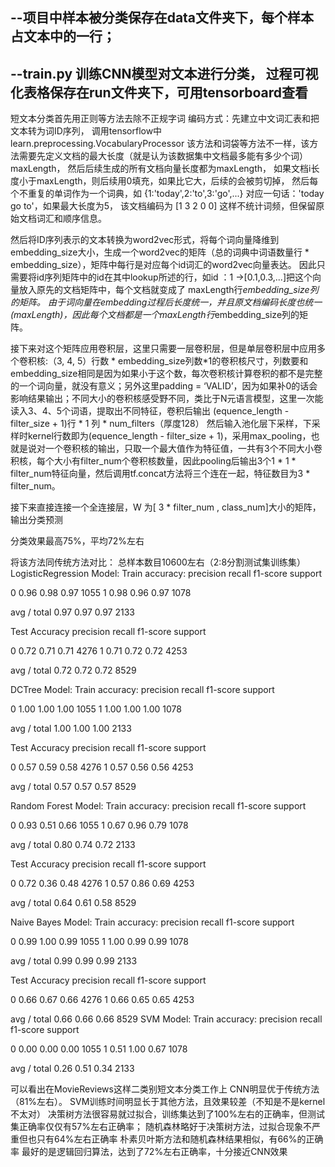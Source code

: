 --项目中样本被分类保存在data文件夹下，每个样本占文本中的一行；
--
--train.py 训练CNN模型对文本进行分类， 过程可视化表格保存在run文件夹下，可用tensorboard查看
--

短文本分类首先用正则等方法去除不正规字词
编码方式：先建立中文词汇表和把文本转为词ID序列，
调用tensorflow中 learn.preprocessing.VocabularyProcessor
该方法和词袋等方法不一样，该方法需要先定义文档的最大长度（就是认为该数据集中文档最多能有多少个词）maxLength， 然后后续生成的所有文档向量长度都为maxLength，
如果文档i长度小于maxLength，则后续用0填充，如果比它大，后续的会被剪切掉，
然后每个不重复的单词作为一个词典，如
{1:'today',2:'to',3:'go',...}
对应一句话：'today go to'，如果最大长度为5，
该文档编码为 [1 3 2 0 0] 
这样不统计词频，但保留原始文档词汇和顺序信息。

然后将ID序列表示的文本转换为word2vec形式，将每个词向量降维到embedding_size大小，生成一个word2vec的矩阵（总的词典中词语数量行 * embedding_size），矩阵中每行是对应每个id词汇的word2vec向量表达。
因此只需要将id序列矩阵中的id在其中lookup所述的行，如id ：1 ->[0.1,0.3,...]把这个向量放入原先的文档矩阵中，每个文档就变成了
maxLength行*embedding_size列的矩阵。
由于词向量在embedding过程后长度统一，并且原文档编码长度也统一(maxLength)，因此每个文档都是一个maxLength行*embedding_size列的矩阵。

接下来对这个矩阵应用卷积层，这里只需要一层卷积层，但是单层卷积层中应用多个卷积核:（3, 4, 5）行数 * embedding_size列数*1的卷积核尺寸，列数要和embedding_size相同是因为如果小于这个数，每次卷积核计算卷积的都不是完整的一个词向量，就没有意义；另外这里padding = ‘VALID’，因为如果补0的话会影响结果输出；不同大小的卷积核感受野不同，类比于N元语言模型，这里一次能读入3、4、5个词语，提取出不同特征，卷积后输出
(equence_length - filter_size + 1)行 * 1 列 * num_filters（厚度128）
然后输入池化层下采样，下采样时kernel行数即为(equence_length - filter_size + 1)，采用max_pooling，也就是说对一个卷积核的输出，只取一个最大值作为特征值，一共有3个不同大小卷积核，每个大小有filter_num个卷积核数量，因此pooling后输出3个1 * 1 * filter_num特征向量，然后调用tf.concat方法将三个连在一起，特征数目为3 * filter_num。

接下来直接连接一个全连接层，W 为[ 3 * filter_num , class_num]大小的矩阵，输出分类预测

分类效果最高75%，平均72%左右

将该方法同传统方法对比：
总样本数目10600左右（2:8分割测试集训练集）
LogisticRegression Model:
Train accuracy:
precision recall f1-score support

0 0.96 0.98 0.97 1055
1 0.98 0.96 0.97 1078

avg / total 0.97 0.97 0.97 2133

Test Accuracy
precision recall f1-score support

0 0.72 0.71 0.71 4276
1 0.71 0.72 0.72 4253

avg / total 0.72 0.72 0.72 8529

DCTree Model:
Train accuracy:
precision recall f1-score support

0 1.00 1.00 1.00 1055
1 1.00 1.00 1.00 1078

avg / total 1.00 1.00 1.00 2133

Test Accuracy
precision recall f1-score support

0 0.57 0.59 0.58 4276
1 0.57 0.56 0.56 4253

avg / total 0.57 0.57 0.57 8529

Random Forest Model:
Train accuracy:
precision recall f1-score support

0 0.93 0.51 0.66 1055
1 0.67 0.96 0.79 1078

avg / total 0.80 0.74 0.72 2133

Test Accuracy
precision recall f1-score support

0 0.72 0.36 0.48 4276
1 0.57 0.86 0.69 4253

avg / total 0.64 0.61 0.58 8529

Naive Bayes Model:
Train accuracy:
precision recall f1-score support

0 0.99 1.00 0.99 1055
1 1.00 0.99 0.99 1078

avg / total 0.99 0.99 0.99 2133

Test Accuracy
precision recall f1-score support

0 0.66 0.67 0.66 4276
1 0.66 0.65 0.65 4253

avg / total 0.66 0.66 0.66 8529
SVM Model:
Train accuracy:
precision recall f1-score support

0 0.00 0.00 0.00 1055
1 0.51 1.00 0.67 1078

avg / total 0.26 0.51 0.34 2133

可以看出在MovieReviews这样二类别短文本分类工作上
CNN明显优于传统方法（81%左右）。
SVM训练时间明显长于其他方法，且效果较差（不知是不是kernel不太对）
决策树方法很容易就过拟合，训练集达到了100%左右的正确率，但测试集正确率仅仅有57%左右正确率；
随机森林略好于决策树方法，过拟合现象不严重但也只有64%左右正确率
朴素贝叶斯方法和随机森林结果相似，有66%的正确率
最好的是逻辑回归算法，达到了72%左右正确率，十分接近CNN效果
